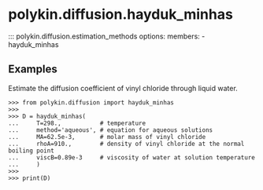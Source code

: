 # polykin.diffusion.hayduk_minhas

::: polykin.diffusion.estimation_methods
    options:
        members:
            - hayduk_minhas

## Examples

Estimate the diffusion coefficient of vinyl chloride through liquid water.

```pycon exec="on" source="console"
>>> from polykin.diffusion import hayduk_minhas
>>>
>>> D = hayduk_minhas(
...     T=298.,           # temperature
...     method='aqueous', # equation for aqueous solutions
...     MA=62.5e-3,       # molar mass of vinyl chloride
...     rhoA=910.,        # density of vinyl chloride at the normal boiling point
...     viscB=0.89e-3     # viscosity of water at solution temperature
...     )
>>>
>>> print(D)
```
